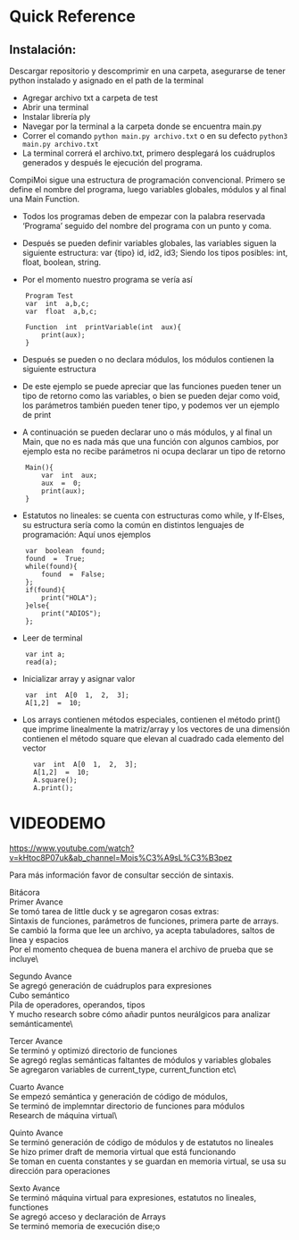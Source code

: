 
# Quick Reference

## Instalación:

Descargar repositorio y descomprimir en una carpeta, asegurarse de tener python instalado y asignado en el path de la terminal
- Agregar archivo txt a carpeta de test
- Abrir una terminal
- Instalar librería ply
- Navegar por la terminal a la carpeta donde se encuentra main.py
- Correr el comando `python main.py archivo.txt` o en su defecto `python3 main.py archivo.txt`
- La terminal correrá el archivo.txt, primero desplegará los cuádruplos generados y después le ejecución del programa.

CompiMoi sigue una estructura de programación convencional. Primero se define el nombre del programa, luego variables globales, módulos y al final una Main Function.

  

-   Todos los programas deben de empezar con la palabra reservada ‘Programa’ seguido del nombre del programa con un punto y coma.
    
-   Después se pueden definir variables globales, las variables siguen la siguiente estructura: var {tipo} id, id2, id3; Siendo los tipos posibles: int, float, boolean, string.
    
-   Por el momento nuestro programa se vería así

```
	Program Test
	var  int  a,b,c;
    var  float  a,b,c;
```

```
	Function  int  printVariable(int  aux){
		print(aux);
	}
```

  

-   Después se pueden o no declara módulos, los módulos contienen la siguiente estructura

-   De este ejemplo se puede apreciar que las funciones pueden tener un tipo de retorno como las variables, o bien se pueden dejar como void, los parámetros también pueden tener tipo, y podemos ver un ejemplo de print
    
-   A continuación se pueden declarar uno o más módulos, y al final un Main, que no es nada más que una función con algunos cambios, por ejemplo esta no recibe parámetros ni ocupa declarar un tipo de retorno

```
	Main(){
		var  int  aux;
		aux  =  0;
		print(aux);
	}
```

-   Estatutos no lineales: se cuenta con estructuras como while, y If-Elses, su estructura sería como la común en distintos lenguajes de programación: Aquí unos ejemplos
    

  
```
	var  boolean  found;
	found  =  True;
	while(found){
		found  =  False;
	};
	if(found){
		print("HOLA");
	}else{
		print("ADIOS");
	};
```



-   Leer de terminal

```
	var int a;
	read(a);
```
-   Inicializar array y asignar valor
    
```
	var  int  A[0  1,  2,  3];
	A[1,2]  =  10;

```
   

-   Los arrays contienen métodos especiales, contienen el método print() que imprime linealmente la matriz/array y los vectores de una dimensión contienen el método square que elevan al cuadrado cada elemento del vector
    

  ```
		var  int  A[0  1,  2,  3];
		A[1,2]  =  10;
		A.square();
		A.print();

  ```


# VIDEODEMO
https://www.youtube.com/watch?v=kHtoc8P07uk&ab_channel=Mois%C3%A9sL%C3%B3pez

  

Para más información favor de consultar sección de sintaxis.

Bitácora\
Primer Avance\
Se tomó tarea de little duck y se agregaron cosas extras:\
Sintaxis de funciones, parámetros de funciones, primera parte de arrays.\
Se cambió la forma que lee un archivo, ya acepta tabuladores, saltos de linea y espacios\
Por el momento chequea de buena manera el archivo de prueba que se incluye\

Segundo Avance\
Se agregó generación de cuádruplos para expresiones\
Cubo semántico\
Pila de operadores, operandos, tipos\
Y mucho research sobre cómo añadir puntos neurálgicos para analizar semánticamente\

Tercer Avance\
Se terminó y optimizó directorio de funciones\
Se agregó reglas semánticas faltantes de módulos y variables globales\
Se agregaron variables de current_type, current_function etc\

Cuarto Avance\
Se empezó semántica y generación de código de módulos,\
Se terminó de implemntar directorio de funciones para módulos\
Research de máquina virtual\

Quinto Avance\
Se terminó generación de código de módulos y de estatutos no lineales\
Se hizo primer draft de memoria virtual que está funcionando\
Se toman en cuenta constantes y se guardan en memoria virtual, se usa su dirección para operaciones

Sexto Avance\
Se terminó máquina virtual para expresiones, estatutos no lineales, functiones\
Se agregó acceso y declaración de Arrays\
Se terminó memoria de execución dise;o
